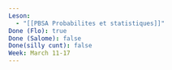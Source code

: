 ```yaml
---
Leson:
  - "[[PBSA Probabilites et statistiques]]"
Done (Flo): true
Done (Salome): false
Done(silly cunt): false
Week: March 11-17
---
```


